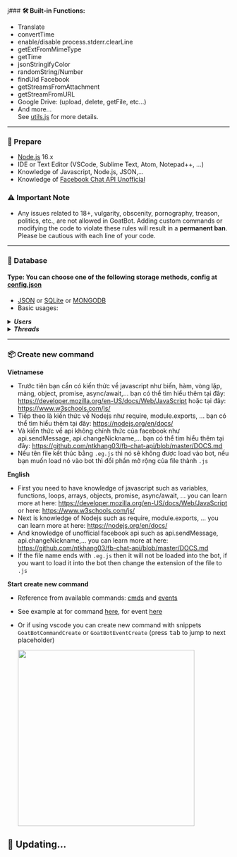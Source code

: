 j### **🛠️ Built-in Functions:**
* Translate
* convertTime
* enable/disable process.stderr.clearLine
* getExtFromMimeType
* getTime
* jsonStringifyColor
* randomString/Number
* findUid Facebook
* getStreamsFromAttachment
* getStreamFromURL
* Google Drive: (upload, delete, getFile, etc...)
* And more...<br />
See [utils.js](https://github.com/ntkhang03/Goat-Bot-V2/blob/main/utils.js) for more details.

<hr>

### **🧠 Prepare**
- [Node.js](https://nodejs.org/en/download/) 16.x
- IDE or Text Editor (VSCode, Sublime Text, Atom, Notepad++, ...)
- Knowledge of Javascript, Node.js, JSON,...
- Knowledge of [Facebook Chat API Unofficial](https://github.com/ntkhang03/fb-chat-api/blob/master/DOCS.md)

### **⚠️ Important Note**
- Any issues related to 18+, vulgarity, obscenity, pornography, treason, politics, etc., are not allowed in GoatBot. Adding custom commands or modifying the code to violate these rules will result in a **permanent ban**. Please be cautious with each line of your code.
<hr>

### **💾 Database**

#### Type: You can choose one of the following storage methods, config at [config.json](https://github.com/ntkhang03/Goat-Bot-V2/blob/main/config.json)
* [JSON](https://www.json.org/json-en.html) or [SQLite](https://www.sqlite.org/) or [MONGODB](https://www.mongodb.com/docs/manual/core/document/)
* Basic usages:<br />

<details>
	<summary>
		<b><i>Users</i></b>
	</summary>
	<i>see more details at <a href="https://github.com/ntkhang03/Goat-Bot-V2/blob/main/database/controller/usersData.js">usersData.js</a></i>
	<br />
	<br />

```javascript
// CREATE USER DATA
const newUserData = await usersData.create(userID, userInfo);
// userInfo is data get by (await api.getUserInfo(userID))[userID] method or undefined is auto

// GET USER DATA
const userData = await usersData.get(userID);
```


```javascript
// SET USER DATA
await userData.set(userID, updateData, path);


// Example 1
//   set data with path
await usersData.set(4, { banned: true }, "data");

//   set data without path
const userData = await usersData.get(userID);
userData.data = {
	banned: true
};
await usersData.set(4, {
	data: userData.data
});

// Example 2
// set data with path
await usersData.set(4, {
	name: "ABC",
	birthday: "01/01/1999"
}, "data.relationship.lover");

// set data without path
const userData = await usersData.get(userID);
userData.data.relationship.lover = {
	name: "ABC",
	birthday: "01/01/1999"
};
await usersData.set(4, {
	data: userData.data
});
```

```javascript
// GET ALL USER DATA
const allUsers = await usersData.getAll();

// GET USER NAME
const userName = await usersData.getName(userID);

// GET USER AVATAR URL
const avatarUrl = await usersData.getAvatarUrl(userID);

// REFRESH INFO USER
await usersData.refreshInfo(userID, updateData);
// updateData is data get by api.getUserInfo(userID)[userID] method or undefined is auto 
// refresh data gender, name, vanity of the user 

// REMOVE USER DATA
await usersData.remove(4);
```
</details>


<details>
	<summary>
		<b><i>Threads</i></b>
	</summary>
	<i>see more details at <a href="https://github.com/ntkhang03/Goat-Bot-V2/blob/main/database/controller/threadsData.js">threadsData.js</a></i>
	<br />
	<br />

```javascript
// CREATE THREAD DATA
const newThreadData = await threadsData.create(threadID, threadInfo);
// threadInfo is data get by api.getThreadInfo() method or undefined is auto

// GET THREAD DATA
const threadData = await threadsData.get(threadID);

// GET ALL THREAD DATA
const allThreads = await threadsData.getAll();

// GET THREAD NAME
const threadData = await threadsData.get(threadID);
const threadName = threadData.threadName;
```

```javascript
// SET THREAD DATA
await threadsData.set(threadID, updateData, path);


// Example 1
// set data with path
await threadsData.set(2000000000000000, "Helo", "data.welcomeMessage");

// set data without path
const threadData = await threadsData.get(2000000000000000);
threadData.data.welcomeMessage = "Hello";
await threadData.set(2000000000000000, {
	data: threadData.data
});
```

```javascript
// REFRESH THREAD DATA
await threadsData.refreshInfo(threadID, threadInfo);
// threadInfo is data get by api.getThreadInfo(threadID) method or undefined is auto 
// refresh data threadName, threadThemeID, emoji, adminIDs, imageSrc and members of thread
```
</details>
<hr>

### **📦 Create new command**

 **Vietnamese**
 * Trước tiên bạn cần có kiến thức về javascript như biến, hàm, vòng lặp, mảng, object, promise, async/await,... bạn có thể tìm hiểu thêm tại đây: https://developer.mozilla.org/en-US/docs/Web/JavaScript hoặc tại đây: https://www.w3schools.com/js/
 * Tiếp theo là kiến thức về Nodejs như require, module.exports, ... bạn có thể tìm hiểu thêm tại đây: https://nodejs.org/en/docs/
 * Và kiến thức về api không chính thức của facebook như api.sendMessage, api.changeNickname,... bạn có thể tìm hiểu thêm tại đây: https://github.com/ntkhang03/fb-chat-api/blob/master/DOCS.md
 * Nếu tên file kết thúc bằng `.eg.js` thì nó sẽ không được load vào bot, nếu bạn muốn load nó vào bot thì đổi phần mở rộng của file thành `.js`

 **English**
 * First you need to have knowledge of javascript such as variables, functions, loops, arrays, objects, promise, async/await, ... you can learn more at here: https://developer.mozilla.org/en-US/docs/Web/JavaScript or here: https://www.w3schools.com/js/
 * Next is knowledge of Nodejs such as require, module.exports, ... you can learn more at here: https://nodejs.org/en/docs/
 * And knowledge of unofficial facebook api such as api.sendMessage, api.changeNickname,... you can learn more at here: https://github.com/ntkhang03/fb-chat-api/blob/master/DOCS.md
 * If the file name ends with `.eg.js` then it will not be loaded into the bot, if you want to load it into the bot then change the extension of the file to `.js`


 **Start create new command**

* Reference from available commands: [cmds](https://github.com/ntkhang03/Goat-Bot-V2/tree/main/scripts/cmds) and [events](https://github.com/ntkhang03/Goat-Bot-V2/tree/main/scripts/events)
* See example at for command [here](https://github.com/ntkhang03/Goat-Bot-V2/blob/main/scripts/cmds/newcommand.eg.js), for event [here](https://github.com/ntkhang03/Goat-Bot-V2/blob/main/scripts/events/newcommandevent.eg.js)
* Or if using vscode you can create new command with snippets 
  `GoatBotCommandCreate` or `GoatBotEventCreate` (press <kbd>tab</kbd> to jump to next placeholder)

	<img src="https://i.ibb.co/VTstrSy/Animation.gif" width="400px" />

## 🚀 **Updating...**
